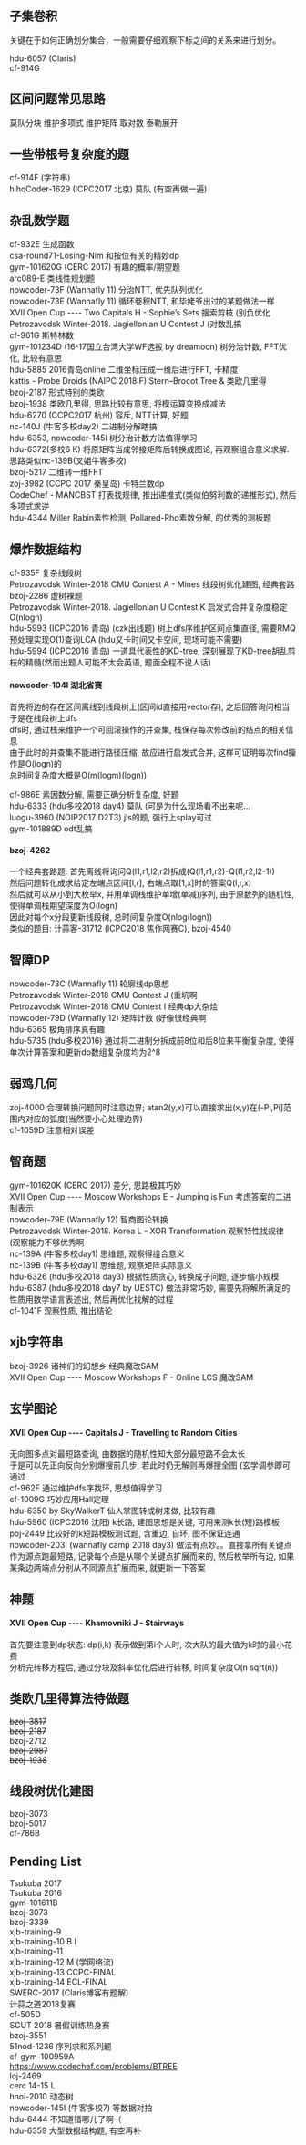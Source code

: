 ## 子集卷积
关键在于如何正确划分集合，一般需要仔细观察下标之间的关系来进行划分。<br>

hdu-6057 (Claris)<br>
cf-914G<br>

## 区间问题常见思路
莫队分块 维护多项式 维护矩阵 取对数 泰勒展开<br>

## 一些带根号复杂度的题
cf-914F (字符串) <br>
hihoCoder-1629 (ICPC2017 北京) 莫队 (有空再做一遍)<br>

## 杂乱数学题
cf-932E 生成函数<br>
csa-round71-Losing-Nim 和按位有关的精妙dp<br>
gym-101620G (CERC 2017) 有趣的概率/期望题<br>
arc089-E 类线性规划题<br>
nowcoder-73F (Wannafly 11) 分治NTT, 优先队列优化<br>
nowcoder-73E (Wannafly 11) 循环卷积NTT, 和毕姥爷出过的某题做法一样<br>
XVII Open Cup ---- Two Capitals H - Sophie’s Sets 搜索剪枝 (别负优化<br>
Petrozavodsk Winter-2018. Jagiellonian U Contest J (对数乱搞<br>
cf-961G 斯特林数<br>
gym-101234D (16-17国立台湾大学WF选拔 by dreamoon) 树分治计数, FFT优化, 比较有意思<br>
hdu-5885 2016青岛online 二维坐标压成一维后进行FFT, 卡精度<br>
kattis - Probe Droids (NAIPC 2018 F) Stern–Brocot Tree & 类欧几里得<br>
bzoj-2187 形式特别的类欧<br>
bzoj-1938 类欧几里得, 思路比较有意思, 将模运算变换成减法<br>
hdu-6270 (CCPC2017 杭州) 容斥, NTT计算, 好题<br>
nc-140J (牛客多校day2) 二进制分解瞎搞<br>
hdu-6353, nowcoder-145I 树分治计数方法值得学习<br>
hdu-6372(多校6 K) 将原矩阵当成邻接矩阵后转换成图论, 再观察组合意义求解. 思路类似nc-139B(叉姐牛客多校)<br>
bzoj-5217 二维转一维FFT<br>
zoj-3982 (CCPC 2017 秦皇岛) 卡特兰数dp<br>
CodeChef - MANCBST 打表找规律, 推出递推式(类似伯努利数的递推形式), 然后多项式求逆<br>
hdu-4344 Miller Rabin素性检测, Pollared-Rho素数分解, 的优秀的测板题<br>

## 爆炸数据结构
cf-935F 复杂线段树<br>
Petrozavodsk Winter-2018 CMU Contest A - Mines 线段树优化建图, 经典套路<br>
bzoj-2286 虚树裸题<br>
Petrozavodsk Winter-2018. Jagiellonian U Contest K 启发式合并复杂度稳定O(nlogn)<br>
hdu-5993 (ICPC2016 青岛) (czk出线题) 树上dfs序维护区间点集直径, 需要RMQ预处理实现O(1)查询LCA (hdu又卡时间又卡空间, 现场可能不需要)<br>
hdu-5994 (ICPC2016 青岛) 一道具代表性的KD-tree, 深刻展现了KD-tree胡乱剪枝的精髓(然而出题人可能不太会英语, 题面全程不说人话)<br>

#### nowcoder-104I 湖北省赛
首先将边的存在区间离线到线段树上(区间id直接用vector存), 之后回答询问相当于是在线段树上dfs<br>
dfs时, 通过栈来维护一个可回滚操作的并查集, 栈保存每次修改前的结点的相关信息<br>
由于此时的并查集不能进行路径压缩, 故应进行启发式合并, 这样可证明每次find操作是O(logn)的<br>
总时间复杂度大概是O(m(logm)(logn))<br>

cf-986E 素因数分解, 需要正确分析复杂度, 好题<br>
hdu-6333 (hdu多校2018 day4) 莫队 (可是为什么现场看不出来呢...<br>
luogu-3960 (NOIP2017 D2T3) jls的题, 强行上splay可过<br>
gym-101889D odt乱搞<br>

#### bzoj-4262
一个经典套路题. 首先离线将询问Q(l1,r1,l2,r2)拆成(Q(l1,r1,r2)-Q(l1,r2,l2-1))<br>
然后问题转化成求给定左端点区间[l,r], 右端点取[1,x]时的答案Q(l,r,x)<br>
然后就可以从小到大枚举x, 并用单调栈维护单增(单减)序列, 由于原数列的随机性, 使得单调栈期望深度为O(logn)<br>
因此对每个x分段更新线段树, 总时间复杂度O(nlog(logn))<br>
类似的题目: 计蒜客-31712 (ICPC2018 焦作网赛C), bzoj-4540<br>

## 智障DP
nowcoder-73C (Wannafly 11) 轮廓线dp思想<br>
Petrozavodsk Winter-2018 CMU Contest J  (重坑啊<br>
Petrozavodsk Winter-2018 CMU Contest I  经典dp大杂烩<br>
nowcoder-79D (Wannafly 12) 矩阵计数 (好像很经典啊<br>
hdu-6365 极角排序真有趣<br>
hdu-5735 (hdu多校2016) 通过将二进制分拆成前8位和后8位来平衡复杂度, 使得单次计算答案和更新dp数组复杂度均为2^8<br>

## 弱鸡几何
zoj-4000 合理转换问题同时注意边界; atan2(y,x)可以直接求出(x,y)在(-Pi,Pi]范围内对应的弧度(当然要小心处理边界)<br>
cf-1059D 注意相对误差<br>

## 智商题
gym-101620K (CERC 2017) 差分, 思路极其巧妙<br>
XVII Open Cup ---- Moscow Workshops E - Jumping is Fun 考虑答案的二进制表示<br>
nowcoder-79E (Wannafly 12) 智商图论转换<br>
Petrozavodsk Winter-2018. Korea L - XOR Transformation 观察特性找规律 (观察能力不够优秀啊<br>
nc-139A (牛客多校day1) 思维题, 观察得组合意义<br>
nc-139B (牛客多校day1) 思维题, 观察矩阵实际意义<br>
hdu-6326 (hdu多校2018 day3) 根据性质贪心, 转换成子问题, 逐步缩小规模<br>
hdu-6387 (hdu多校2018 day7 by UESTC) 做法非常巧妙, 需要先将解所满足的性质用数学语言表述出, 然后再优化找解的过程<br>
cf-1041F 观察性质, 推出结论<br>

## xjb字符串
bzoj-3926 诸神们的幻想乡 经典魔改SAM<br>
XVII Open Cup ---- Moscow Workshops F - Online LCS 魔改SAM<br>

## 玄学图论
#### XVII Open Cup ---- Capitals J - Travelling to Random Cities
无向图多点对最短路查询, 由数据的随机性知大部分最短路不会太长<br>
于是可以先正向反向分别爆搜前几步, 若此时仍无解则再爆搜全图 (玄学调参即可通过<br>
cf-962F 通过维护dfs序找环, 思想值得学习<br>
cf-1009G 巧妙应用Hall定理<br>
hdu-6350 by SkyWalkerT 仙人掌图转成树来做, 比较有趣<br>
hdu-5960 (ICPC2016 沈阳) k长路, 建图思想是关键, 可用来测k长(短)路模板<br>
poj-2449 比较好的k短路模板测试题, 含重边, 自环, 图不保证连通<br>
nowcoder-203I (wannafly camp 2018 day3) 做法有点妙。。直接拿所有关键点作为源点跑最短路, 记录每个点是从哪个关键点扩展而来的, 然后枚举所有边, 如果某条边两端点分别从不同源点扩展而来, 就更新一下答案<br>

## 神题
#### XVII Open Cup ---- Khamovniki J - Stairways
首先要注意到dp状态: dp(i,k) 表示做到第i个人时, 次大队的最大值为k时的最小花费<br>
分析完转移方程后, 通过分块及斜率优化后进行转移, 时间复杂度O(n sqrt(n))<br>

## 类欧几里得算法待做题
~~bzoj-3817~~<br>
~~bzoj-2187~~<br>
bzoj-2712<br>
~~bzoj-2987~~<br>
~~bzoj-1938~~<br>

## 线段树优化建图
bzoj-3073<br>
bzoj-5017<br>
cf-786B<br>

## Pending List
Tsukuba 2017<br>
Tsukuba 2016<br>
gym-101611B<br>
bzoj-3073<br>
bzoj-3339<br>
xjb-training-9<br>
xjb-training-10 B I<br>
xjb-training-11<br>
xjb-training-12 M (学网络流)<br>
xjb-training-13 CCPC-FINAL<br>
xjb-training-14 ECL-FINAL<br>
SWERC-2017 (Claris博客有题解)<br>
计蒜之道2018复赛<br>
cf-505D<br>
SCUT 2018 暑假训练热身赛<br>
bzoj-3551<br>
51nod-1236 序列求和系列题<br>
cf-gym-100959A<br>
https://www.codechef.com/problems/BTREE<br>
loj-2469<br>
cerc 14-15 L<br>
hnoi-2010 动态树<br>
nowcoder-145I (牛客多校7) 等数据对拍<br>
hdu-6444 不知道错哪儿了啊（<br>
hdu-6359 大型数据结构题, 有空再补<br>
